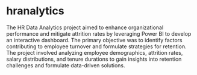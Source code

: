 # hranalytics
The HR Data Analytics project aimed to enhance organizational performance and mitigate attrition rates by leveraging Power BI to develop an interactive dashboard. The primary objective was to identify factors contributing to employee turnover and formulate strategies for retention. The project involved analyzing employee demographics, attrition rates, salary distributions, and tenure durations to gain insights into retention challenges and formulate data-driven solutions.
